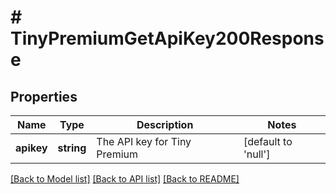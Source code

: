 # # TinyPremiumGetApiKey200Response

## Properties

Name | Type | Description | Notes
------------ | ------------- | ------------- | -------------
**apikey** | **string** | The API key for Tiny Premium | [default to 'null']

[[Back to Model list]](../../README.md#models) [[Back to API list]](../../README.md#endpoints) [[Back to README]](../../README.md)
